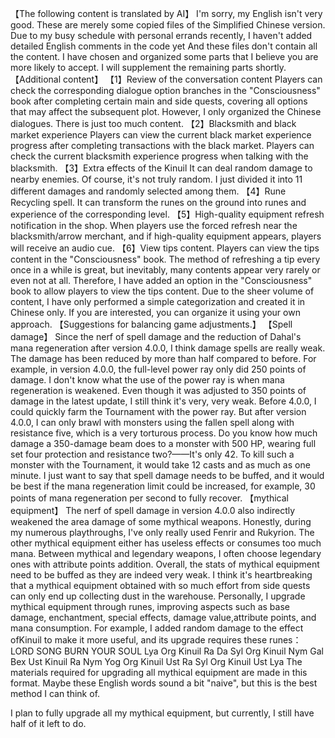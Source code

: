【The following content is translated by AI】
I'm sorry, my English isn't very good.
These are merely some copied files of the Simplified Chinese version.
Due to my busy schedule with personal errands recently, I haven't added detailed English comments in the code yet
And these files don't contain all the content. I have chosen and organized some parts that I believe you are more likely to accept.
I will supplement the remaining parts shortly.
【Additional content】
【1】Review of the conversation content
Players can check the corresponding dialogue option branches in the "Consciousness" book after completing certain main and side quests, covering all options that may affect the subsequent plot.
However, I only organized the Chinese dialogues. There is just too much content.
【2】Blacksmith and black market experience
Players can view the current black market experience progress after completing transactions with the black market.
Players can check the current blacksmith experience progress when talking with the blacksmith.
【3】Extra effects of the Kinuil 
It can deal random damage to nearby enemies. Of course, it's not truly random. I just divided it into 11 different damages and randomly selected among them.
【4】Rune Recycling spell.
It can transform the runes on the ground into runes and experience of the corresponding level.
【5】High-quality equipment refresh notification in the shop.
When players use the forced refresh near the blacksmith/arrow merchant,
and if high-quality equipment appears, players will receive an audio cue.
【6】View tips content.
Players can view the tips content in the "Consciousness" book. 
The method of refreshing a tip every once in a while is great, but inevitably,
many contents appear very rarely or even not at all. 
Therefore, I have added an option in the "Consciousness" book to allow players to view the tips content. 
Due to the sheer volume of content, I have only performed a simple categorization and created it in Chinese only.
If you are interested, you can organize it using your own approach.
【Suggestions for balancing game adjustments.】
【Spell damage】
Since the nerf of spell damage and the reduction of Dahal's mana regeneration after version 4.0.0,
I think damage spells are really weak.
The damage has been reduced by more than half compared to before. For example, in version 4.0.0, 
the full-level power ray only did 250 points of damage.
I don't know what the use of the power ray is when mana regeneration is weakened. 
Even though it was adjusted to 350 points of damage in the latest update, I still think it's very, very weak.
Before 4.0.0, I could quickly farm the Tournament with the power ray. But after version 4.0.0,
I can only brawl with monsters using the fallen spell along with resistance five, which is a very torturous process. 
Do you know how much damage a 350-damage beam does to a monster with 500 HP,
wearing full set four protection and resistance two?——It's only 42. 
To kill such a monster with the Tournament, it would take 12 casts and as much as one minute.
I just want to say that spell damage needs to be buffed, 
and it would be best if the mana regeneration limit could be increased, 
for example, 30 points of mana regeneration per second to fully recover.
【mythical equipment】
The nerf of spell damage in version 4.0.0 also indirectly weakened the area damage of some mythical weapons. 
Honestly, during my numerous playthroughs, I've only really used Fenrir and Rukyrion. 
The other mythical equipment either has useless effects or consumes too much mana. 
Between mythical and legendary weapons, I often choose legendary ones with attribute points addition.
Overall, the stats of mythical equipment need to be buffed as they are indeed very weak.
I think it's heartbreaking that a mythical equipment obtained with so much effort from side quests can only end up collecting dust in the warehouse. 
Personally, I upgrade mythical equipment through runes, 
improving aspects such as base damage, enchantment, special effects, damage value,attribute points, and mana consumption.
For example, I added random damage to the effect ofKinuil to make it more useful, and its upgrade requires these runes：
LORD SONG BURN YOUR SOUL
Lya Org Kinuil Ra Da
Syl Org Kinuil Nym Gal
Bex Ust Kinuil Ra Nym
Yog Org Kinuil Ust Ra
Syl Org Kinuil Ust Lya
The materials required for upgrading all mythical equipment are made in this format. 
Maybe these English words sound a bit "naive", but this is the best method I can think of.


I plan to fully upgrade all my mythical equipment, but currently, I still have half of it left to do.

